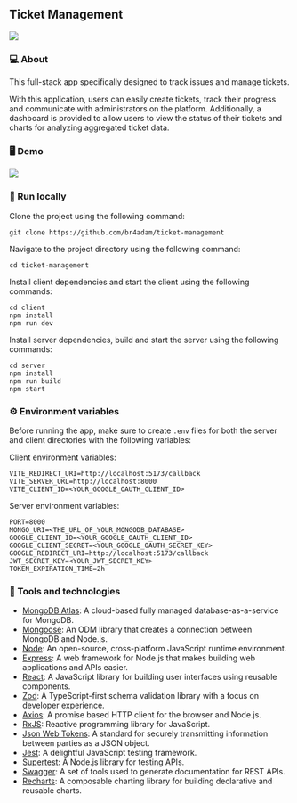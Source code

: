 ## Ticket Management

<img src="https://user-images.githubusercontent.com/104263751/235360008-413a094e-4344-418e-afaf-05617e72839f.png">

### 💻 About
This full-stack app specifically designed to track issues and manage tickets.

With this application, users can easily create tickets, track their progress and communicate with administrators on the platform. Additionally, a dashboard is provided to allow users to view the status of their tickets and charts for analyzing aggregated ticket data.

### 🖥️ Demo
<img src="https://user-images.githubusercontent.com/104263751/236424724-165fa635-bb9e-48a1-8ab5-1f128ed3d55d.gif">

### 🚀 Run locally
Clone the project using the following command:
```
git clone https://github.com/br4adam/ticket-management
```
Navigate to the project directory using the following command:
```
cd ticket-management
```
Install client dependencies and start the client using the following commands:
```
cd client
npm install
npm run dev
```
Install server dependencies, build and start the server using the following commands:
```
cd server
npm install
npm run build
npm start
```

### ⚙️ Environment variables
Before running the app, make sure to create `.env` files for both the server and client directories with the following variables:

Client environment variables:
```
VITE_REDIRECT_URI=http://localhost:5173/callback
VITE_SERVER_URL=http://localhost:8000
VITE_CLIENT_ID=<YOUR_GOOGLE_OAUTH_CLIENT_ID>
```

Server environment variables:
```
PORT=8000
MONGO_URI=<THE_URL_OF_YOUR_MONGODB_DATABASE>
GOOGLE_CLIENT_ID=<YOUR_GOOGLE_OAUTH_CLIENT_ID>
GOOGLE_CLIENT_SECRET=<YOUR_GOOGLE_OAUTH_SECRET_KEY>
GOOGLE_REDIRECT_URI=http://localhost:5173/callback
JWT_SECRET_KEY=<YOUR_JWT_SECRET_KEY>
TOKEN_EXPIRATION_TIME=2h
```

### 🧰 Tools and technologies
- [MongoDB Atlas](https://www.mongodb.com/atlas): A cloud-based fully managed database-as-a-service for MongoDB.
- [Mongoose](https://mongoosejs.com): An ODM library that creates a connection between MongoDB and Node.js.
- [Node](https://nodejs.org): An open-source, cross-platform JavaScript runtime environment.
- [Express](https://expressjs.com): A web framework for Node.js that makes building web applications and APIs easier.
- [React](https://react.dev): A JavaScript library for building user interfaces using reusable components.
- [Zod](https://zod.dev): A TypeScript-first schema validation library with a focus on developer experience.
- [Axios](https://axios-http.com): A promise based HTTP client for the browser and Node.js.
- [RxJS](https://rxjs.dev): Reactive programming library for JavaScript.
- [Json Web Tokens](https://jwt.io): A standard for securely transmitting information between parties as a JSON object.
- [Jest](https://jestjs.io): A delightful JavaScript testing framework.
- [Supertest](https://github.com/ladjs/supertest): A Node.js library for testing APIs.
- [Swagger](https://swagger.io): A set of tools used to generate documentation for REST APIs.
- [Recharts](https://recharts.org): A composable charting library for building declarative and reusable charts.
